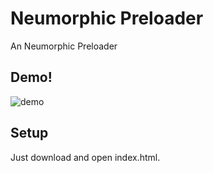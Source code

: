 # Neumorphic Preloader

An Neumorphic Preloader

## Demo!
![demo](https://user-images.githubusercontent.com/64035221/139227329-7aef7d94-1cc7-4420-a4c9-bc61260bbf2f.gif)

## Setup
Just download and open index.html.
